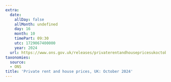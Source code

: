 ```yaml
---
extra:
  date:
    allDay: false
    allMonth: undefined
    day: 16
    month: 10
    timePart: 09:30
    utc: 1729067400000
    year: 2024
  url: https://www.ons.gov.uk/releases/privaterentandhousepricesukoctober2024
taxonomies:
  source:
  - ONS
title: 'Private rent and house prices, UK: October 2024'
---
```

